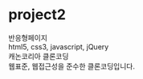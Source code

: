 # project2
반응형페이지
<br>
html5, css3, javascript, jQuery
<br>
캐논코리아 클론코딩
<br>
웹표준, 웹접근성을 준수한 클론코딩입니다.
